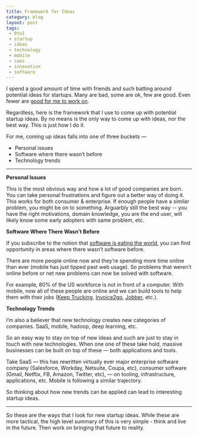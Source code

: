 ```yaml
---
title: Framework for Ideas
category: blog
layout: post
tags:
 - 0to1
 - startup
 - ideas
 - technology
 - mobile
 - saas
 - innovation
 - software
---
```


I spend a good amount of time with friends and such batting around potential ideas for startups. Many are bad, some are ok, few are good. Even fewer are [good for me to work on](/2015/10/26/is-this-idea-for-me/). 

Regardless, here is the framework that I use to come up with potential startup ideas. By no means is the only way to come up with ideas, nor the best way. This is just how I do it. 

For me, coming up ideas falls into one of three buckets — 

* Personal issues
* Software where there wasn’t before
* Technology trends

<hr>

__Personal Issues__

This is the most obvious way and how a lot of good companies are born. You can take personal frustrations and figure out a better way of doing it. This works for both consumer & enterprise. If enough people have a similar problem, you might be on to something. Arguarbly still the best way -- you have the right motivations, domain knowledge, you are the end user, will likely know some early adopters with same problem, etc. 

__Software Where There Wasn’t Before__

If you subscribe to the notion that [software is eating the world](http://www.wsj.com/articles/SB10001424053111903480904576512250915629460), you can find opportunity in areas where there wasn’t software before. 

There are more people online now and they’re spending more time online than ever (mobile has just tipped past web usage). So problems that weren’t online before or net new problems can now be solved with software. 

For example, 80% of the US workforce is not in front of a computer. With mobile, now all of these people are online and we can build tools to help them with their jobs ([Keep Trucking](https://keeptruckin.com/), [Invoice2go](https://invoice.2go.com/en-us/), [Jobber](https://getjobber.com/), etc.).

__Technology Trends__

I’m also a believer that new technology creates new categories of companies. SaaS, mobile, hadoop, deep learning, etc. 

So an easy way to stay on top of new ideas and such are just to stay in touch with new technologies. When one one of these take hold, massive businesses can be built on top of these — both applications and tools. 

Take SaaS — this has rewritten virtually ever major enterprise software company (Salesforce, Workday, Netsuite, Coupa, etc), consumer software (Gmail, Netflix, FB, Amazon, Twitter, etc), — on tooling, infrastructure, applications, etc. Mobile is following a similar trajectory. 

So thinking about how new trends can be applied can lead to interesting startup ideas. 

<hr>

So these are the ways that I look for new startup ideas. While these are more tactical, the high level summary of this is very simple - think and live in the future. Then work on bringing that future to reality. 
